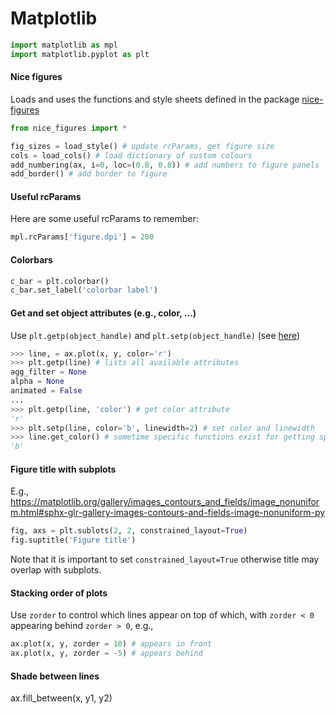 # Matplotlib

```python
import matplotlib as mpl
import matplotlib.pyplot as plt
```

#### Nice figures
Loads and uses the functions and style sheets defined in the package [nice-figures](https://github.com/Rob217/nice-figures)
```python
from nice_figures import *

fig_sizes = load_style() # update rcParams, get figure size
cols = load_cols() # load dictionary of custom colours
add_numbering(ax, i=0, loc=(0.8, 0.8)) # add numbers to figure panels
add_border() # add border to figure
```

#### Useful rcParams
Here are some useful rcParams to remember:
```python
mpl.rcParams['figure.dpi'] = 200
```

#### Colorbars
```python
c_bar = plt.colorbar()
c_bar.set_label('colorbar label')
```

#### Get and set object attributes (e.g., color, ...)
Use ```plt.getp(object_handle)``` and ```plt.setp(object_handle)``` (see [here](https://matplotlib.org/3.1.0/gallery/misc/set_and_get.html))
```python
>>> line, = ax.plot(x, y, color='r')
>>> plt.getp(line) # lists all available attributes
agg_filter = None
alpha = None
animated = False
...
>>> plt.getp(line, 'color') # get color attribute
'r'
>>> plt.setp(line, color='b', linewidth=2) # set color and linewidth
>>> line.get_color() # sometime specific functions exist for getting specific attributes
'b'
```

#### Figure title with subplots
E.g., https://matplotlib.org/gallery/images_contours_and_fields/image_nonuniform.html#sphx-glr-gallery-images-contours-and-fields-image-nonuniform-py
```python
fig, axs = plt.sublots(2, 2, constrained_layout=True)
fig.suptitle('Figure title')
```
Note that it is important to set ```constrained_layout=True``` otherwise title may overlap with subplots.

#### Stacking order of plots
Use ```zorder``` to control which lines appear on top of which, with ```zorder < 0``` appearing behind ```zorder > 0```, e.g.,
```python
ax.plot(x, y, zorder = 10) # appears in front
ax.plot(x, y, zorder = -5) # appears behind
```

#### Shade between lines
ax.fill_between(x, y1, y2)
